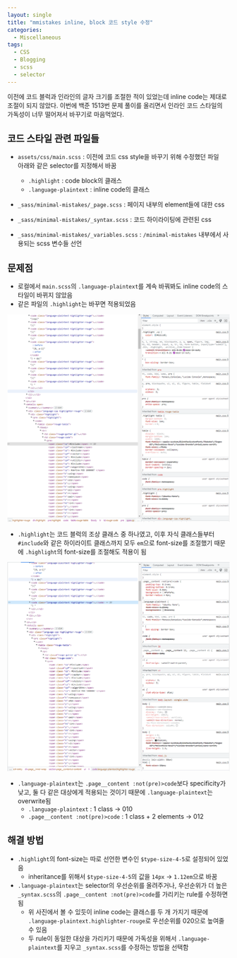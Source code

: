```yaml
---
layout: single
title: "mmistakes inline, block 코드 style 수정"
categories:
  - Miscellaneous
tags:
  - CSS
  - Blogging
  - scss
  - selector
---
```


이전에 코드 블럭과 인라인의 글자 크기를 조절한 적이 있었는데 inline code는 제대로 조절이 되지 않았다. 이번에 백준 1513번 문제 풀이를 올리면서 인라인 코드 스타일의 가독성이 너무 떨어져서 바꾸기로 마음먹었다.

## 코드 스타일 관련 파일들

- `assets/css/main.scss` : 이전에 코드 css style을 바꾸기 위해 수정했던 파일  
  아래와 같은 selector를 지정해서 바꿈

  - `.highlight` : code block의 클래스
  - `.language-plaintext` : inline code의 클래스

- `_sass/minimal-mistakes/_page.scss` : 페이지 내부의 element들에 대한 css
- `_sass/minimal-mistakes/_syntax.scss` : 코드 하이라이팅에 관련된 css
- `_sass/minimal-mistakes/_variables.scss` : `/minimal-mistakes` 내부에서 사용되는 scss 변수들 선언

## 문제점

- 로컬에서 `main.scss`의 `.language-plaintext`를 계속 바꿔봐도 inline code의 스타일이 바뀌지 않았음
- 같은 파일의 `.highlight`는 바꾸면 적용되었음

![updatecss1](https://raw.githubusercontent.com/siriyaoff/siriyaoff.github.io/master/_posts/img/updatecss1.png)

- `.highlight`는 코드 블럭의 조상 클래스 중 하나였고, 이후 자식 클래스들부터 `#include`와 같은 하이라이트 클래스까지 모두 `em`으로 font-size를 조절했기 때문에 `.highlight`의 font-size를 조절해도 적용이 됨

![updatecss2](https://raw.githubusercontent.com/siriyaoff/siriyaoff.github.io/master/_posts/img/updatecss2.png)

- `.language-plaintext`는 `.page__content :not(pre)>code`보다 specificity가 낮고, 둘 다 같은 대상에게 적용되는 것이기 때문에 `.language-plaintext`는 overwrite됨
  - `.language-plaintext` : 1 class -> 010
  - `.page__content :not(pre)>code` : 1 class + 2 elements -> 012

## 해결 방법

- `.highlight`의 font-size는 따로 선언한 변수인 `$type-size-4-5`로 설정되어 있었음
  - inheritance를 위해서 `$type-size-4-5`의 값을 `14px` -> `1.12em`으로 바꿈
- `.language-plaintext`는 selector의 우선순위를 올려주거나, 우선순위가 더 높은 `_syntax.scss`의 `.page__content :not(pre)>code`를 가리키는 rule를 수정하면 됨
  - 위 사진에서 볼 수 있듯이 inline code는 클래스를 두 개 가지기 때문에 `.language-plaintext.highlighter-rouge`로 우선순위를 020으로 높여줄 수 있음
  - 두 rule이 동일한 대상을 가리키기 때문에 가독성을 위해서 `.language-plaintext`를 지우고 `_syntax.scss`를 수정하는 방법을 선택함
